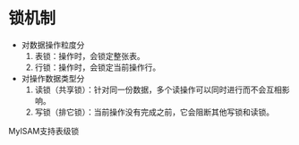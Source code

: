 # 锁机制

- 对数据操作粒度分
  1. 表锁：操作时，会锁定整张表。
  2. 行锁：操作时，会锁定当前操作行。
- 对操作数据类型分
  1. 读锁（共享锁）：针对同一份数据，多个读操作可以同时进行而不会互相影响。
  2. 写锁（排它锁）：当前操作没有完成之前，它会阻断其他写锁和读锁。

MyISAM支持表级锁